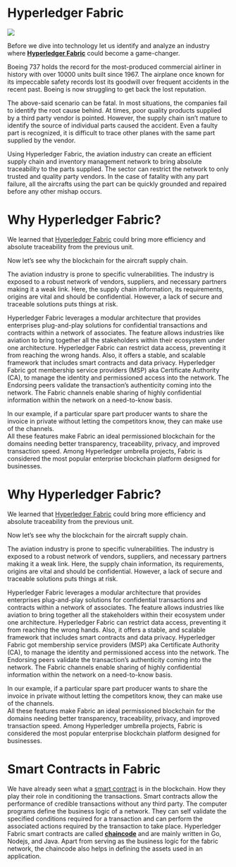 # Hyperledger Fabric

![](https://learn.kba.ai/wp-content/uploads/2024/04/Hyperledger_Fabric.png)

Before we dive into technology let us identify and analyze an industry where [**Hyperledger Fabric**](https://www.hyperledger.org/use/fabric) could become a game-changer.

Boeing 737 holds the record for the most-produced commercial airliner in history with over 10000 units built since 1967. The airplane once known for its impeccable safety records lost its goodwill over frequent accidents in the recent past. Boeing is now struggling to get back the lost reputation.

The above-said scenario can be fatal. In most situations, the companies fail to identify the root cause behind. At times, poor quality products supplied by a third party vendor is pointed. However, the supply chain isn’t mature to identify the source of individual parts caused the accident. Even a faulty part is recognized, it is difficult to trace other planes with the same part supplied by the vendor.

Using Hyperledger Fabric, the aviation industry can create an efficient supply chain and inventory management network to bring absolute traceability to the parts supplied. The sector can restrict the network to only trusted and quality party vendors. In the case of fatality with any part failure, all the aircrafts using the part can be quickly grounded and repaired before any other mishap occurs.

# Why Hyperledger Fabric?

We learned that [Hyperledger Fabric](https://learn.kba.ai/course/blockchain-foundation-program/lessons/hyperledger-fabric/) could bring more efficiency and absolute traceability from the previous unit.

Now let’s see why the blockchain for the aircraft supply chain.

The aviation industry is prone to specific vulnerabilities. The industry is exposed to a robust network of vendors, suppliers, and necessary partners making it a weak link. Here, the supply chain information, its requirements, origins are vital and should be confidential. However, a lack of secure and traceable solutions puts things at risk.

Hyperledger Fabric leverages a modular architecture that provides enterprises plug-and-play solutions for confidential transactions and contracts within a network of associates. The feature allows industries like aviation to bring together all the stakeholders within their ecosystem under one architecture. Hyperledger Fabric can restrict data access, preventing it from reaching the wrong hands. Also, it offers a stable, and scalable framework that includes smart contracts and data privacy. Hyperledger Fabric got membership service providers (MSP) aka Certificate Authority (CA), to manage the identity and permissioned access into the network. The Endorsing peers validate the transaction’s authenticity coming into the network. The Fabric channels enable sharing of highly confidential information within the network on a need-to-know basis.

In our example, if a particular spare part producer wants to share the invoice in private without letting the competitors know, they can make use of the channels.  
All these features make Fabric an ideal permissioned blockchain for the domains needing better transparency, traceability, privacy, and improved transaction speed. Among Hyperledger umbrella projects, Fabric is considered the most popular enterprise blockchain platform designed for businesses.

#   Why Hyperledger Fabric?

We learned that [Hyperledger Fabric](https://learn.kba.ai/course/blockchain-foundation-program/lessons/hyperledger-fabric/) could bring more efficiency and absolute traceability from the previous unit.

Now let’s see why the blockchain for the aircraft supply chain.

The aviation industry is prone to specific vulnerabilities. The industry is exposed to a robust network of vendors, suppliers, and necessary partners making it a weak link. Here, the supply chain information, its requirements, origins are vital and should be confidential. However, a lack of secure and traceable solutions puts things at risk.

Hyperledger Fabric leverages a modular architecture that provides enterprises plug-and-play solutions for confidential transactions and contracts within a network of associates. The feature allows industries like aviation to bring together all the stakeholders within their ecosystem under one architecture. Hyperledger Fabric can restrict data access, preventing it from reaching the wrong hands. Also, it offers a stable, and scalable framework that includes smart contracts and data privacy. Hyperledger Fabric got membership service providers (MSP) aka Certificate Authority (CA), to manage the identity and permissioned access into the network. The Endorsing peers validate the transaction’s authenticity coming into the network. The Fabric channels enable sharing of highly confidential information within the network on a need-to-know basis.

In our example, if a particular spare part producer wants to share the invoice in private without letting the competitors know, they can make use of the channels.  
All these features make Fabric an ideal permissioned blockchain for the domains needing better transparency, traceability, privacy, and improved transaction speed. Among Hyperledger umbrella projects, Fabric is considered the most popular enterprise blockchain platform designed for businesses.

# Smart Contracts in Fabric

We have already seen what a [smart contract](https://learn.kba.ai/course/blockchain-foundation-program/lessons/smart-contracts/) is in the blockchain. How they play their role in conditioning the transactions. Smart contracts allow the performance of credible transactions without any third party. The computer programs define the business logic of a network. They can self validate the specified conditions required for a transaction and can perform the associated actions required by the transaction to take place. Hyperledger Fabric smart contracts are called [**chaincode**](https://hyperledger-fabric.readthedocs.io/en/v1.0.0-beta/chaincode.html) and are mainly written in Go, Nodejs, and Java. Apart from serving as the business logic for the fabric network, the chaincode also helps in defining the assets used in an application.